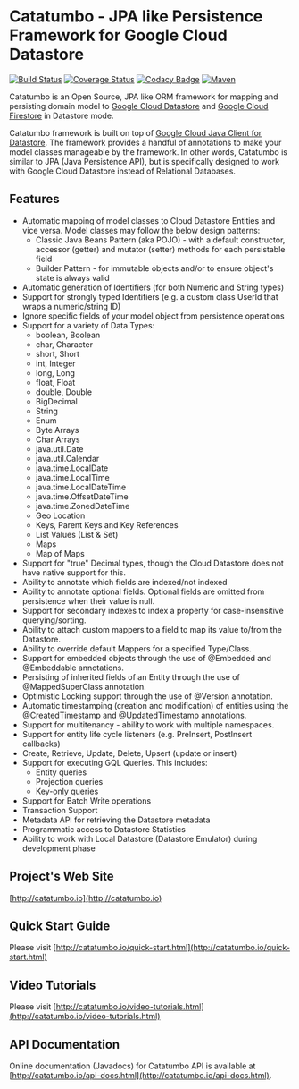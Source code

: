 Catatumbo - JPA like Persistence Framework for Google Cloud Datastore
===================================================================== 

[![Build Status](https://travis-ci.org/sai-pullabhotla/catatumbo.svg?branch=master)](https://travis-ci.org/sai-pullabhotla/catatumbo)
[![Coverage Status](https://coveralls.io/repos/github/sai-pullabhotla/catatumbo/badge.svg?branch=master)](https://coveralls.io/github/sai-pullabhotla/catatumbo?branch=master)
[![Codacy Badge](https://api.codacy.com/project/badge/Grade/8b150dc94a26419fa38aa61a18c4e0dd)](https://www.codacy.com/app/sai-pullabhotla/catatumbo?utm_source=github.com&amp;utm_medium=referral&amp;utm_content=sai-pullabhotla/catatumbo&amp;utm_campaign=Badge_Grade)
[![Maven](https://img.shields.io/maven-central/v/com.jmethods/catatumbo.svg)](http://search.maven.org/#search%7Cga%7C1%7Cg%3A%22com.jmethods%22%20a%3A%22catatumbo%22)

Catatumbo is an Open Source, JPA like ORM framework for mapping and persisting domain model to 
[Google Cloud Datastore](https://cloud.google.com/datastore/) and [Google Cloud Firestore](https://cloud.google.com/firestore/) in Datastore mode. 

Catatumbo framework is built on top of 
[Google Cloud Java Client for Datastore](https://github.com/googleapis/google-cloud-java/tree/master/google-cloud-clients/google-cloud-datastore). 
The framework provides a handful of annotations to make your model classes manageable by the framework. In other words, 
Catatumbo is similar to JPA (Java Persistence API), but is specifically designed to work with Google Cloud Datastore 
instead of Relational Databases.  

Features
--------
* Automatic mapping of model classes to Cloud Datastore Entities and vice versa. Model classes may follow the below design patterns: 
	* Classic Java Beans Pattern (aka POJO) - with a default constructor, accessor (getter) and mutator (setter) methods for each persistable field 
	* Builder Pattern - for immutable objects and/or to ensure object's state is always valid 
* Automatic generation of Identifiers (for both Numeric and String types)  
* Support for strongly typed Identifiers (e.g. a custom class UserId that wraps a numeric/string ID) 
* Ignore specific fields of your model object from persistence operations 
* Support for a variety of Data Types: 
	* boolean, Boolean 
	* char, Character 
	* short, Short 
	* int, Integer 
	* long, Long 
	* float, Float 
	* double, Double 
	* BigDecimal 
	* String 
	* Enum 
	* Byte Arrays 
	* Char Arrays 
	* java.util.Date 
	* java.util.Calendar 
	* java.time.LocalDate 
	* java.time.LocalTime 
	* java.time.LocalDateTime 
	* java.time.OffsetDateTime 
	* java.time.ZonedDateTime  
	* Geo Location 
	* Keys, Parent Keys and Key References
	* List Values (List & Set) 
	* Maps 
	* Map of Maps 
* Support for "true" Decimal types, though the Cloud Datastore does not have native support for this. 
* Ability to annotate which fields are indexed/not indexed 
* Ability to annotate optional fields. Optional fields are omitted from persistence when their value is null. 
* Support for secondary indexes to index a property for case-insensitive querying/sorting. 
* Ability to attach custom mappers to a field to map its value to/from the Datastore. 
* Ability to override default Mappers for a specified Type/Class. 
* Support for embedded objects through the use of @Embedded and @Embeddable annotations. 
* Persisting of inherited fields of an Entity through the use of @MappedSuperClass annotation. 
* Optimistic Locking support through the use of @Version annotation. 
* Automatic timestamping (creation and modification) of entities using the @CreatedTimestamp and @UpdatedTimestamp annotations. 
* Support for multitenancy - ability to work with multiple namespaces. 
* Support for entity life cycle listeners (e.g. PreInsert, PostInsert callbacks) 
* Create, Retrieve, Update, Delete, Upsert (update or insert)  
* Support for executing GQL Queries. This includes:  
	* Entity queries 
	* Projection queries 
	* Key-only queries 
* Support for Batch Write operations 
* Transaction Support 
* Metadata API for retrieving the Datastore metadata 
* Programmatic access to Datastore Statistics 
* Ability to work with Local Datastore (Datastore Emulator) during development phase   

Project's Web Site
------------------
[http://catatumbo.io](http://catatumbo.io) 

Quick Start Guide
----------------- 
Please visit [http://catatumbo.io/quick-start.html](http://catatumbo.io/quick-start.html)

Video Tutorials
--------------- 
Please visit [http://catatumbo.io/video-tutorials.html](http://catatumbo.io/video-tutorials.html)

API Documentation
----------------- 
Online documentation (Javadocs) for Catatumbo API is available at [http://catatumbo.io/api-docs.html](http://catatumbo.io/api-docs.html). 